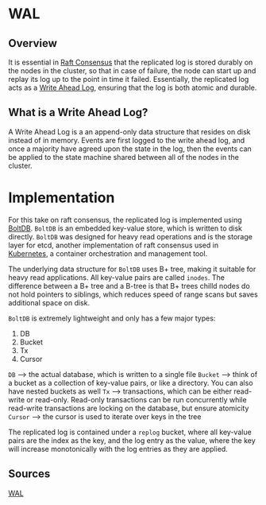 # WAL


## Overview

It is essential in [Raft Consensus](https://raft.github.io/raft.pdf) that the replicated log is stored durably on the nodes in the cluster, so that in case of failure, the node can start up and replay its log up to the point in time it failed. Essentially, the replicated log acts as a [Write Ahead Log](https://en.wikipedia.org/wiki/Write-ahead_logging), ensuring that the log is both atomic and durable.


## What is a Write Ahead Log?

A Write Ahead Log is a an append-only data structure that resides on disk instead of in memory. Events are first logged to the write ahead log, and once a majority have agreed upon the state in the log, then the events can be applied to the state machine shared between all of the nodes in the cluster.


# Implementation

For this take on raft consensus, the replicated log is implemented using [BoltDB](https://github.com/etcd-io/bbolt). `BoltDB` is an embedded key-value store, which is written to disk directly. `BoltDB` was designed for heavy read operations and is the storage layer for etcd, another implementation of raft consensus used in [Kubernetes](https://kubernetes.io), a container orchestration and management tool. 

The underlying data structure for `BoltDB` uses B+ tree, making it suitable for heavy read applications. All key-value pairs are called `inodes`. The difference between a B+ tree and a B-tree is that B+ trees chilld nodes do not hold pointers to siblings, which reduces speed of range scans but saves additional space on disk.

`BoltDB` is extremely lightweight and only has a few major types:

  1. DB
  2. Bucket
  3. Tx
  4. Cursor

`DB` --> the actual database, which is written to a single file
`Bucket` --> think of a bucket as a collection of key-value pairs, or like a directory. You can also have nested buckets as well
`Tx` --> transactions, which can be either read-write or read-only. Read-only transactions can be run concurrently while read-write transactions are locking on the database, but ensure atomicity
`Cursor` --> the cursor is used to iterate over keys in the tree

The replicated log is contained under a `replog` bucket, where all key-value pairs are the index as the key, and the log entry as the value, where the key will increase monotonically with the log entries as they are applied. 


## Sources

[WAL](../pkg/wal/WAL.go)